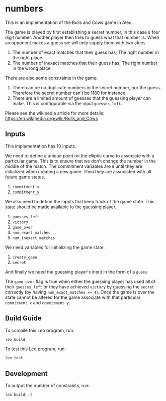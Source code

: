 # numbers

This is an implementation of the Bulls and Cows game in Aleo.

The game is played by first establishing a secret number, in this case a four digit number.  Another player then tries to guess what that number is.  When an opponent makes a guess we will only supply them with two clues:

1. The number of exact matches that their guess has; The right number in the right place
2. The number of inexact matches that their guess has; The right number in the wrong place

There are also some constraints in the game:
1. There can be no duplicate numbers in the secret number, nor the guess.  Therefore the secret number can't be 1180 for instance.
2. There are a limited amount of guesses that the guessing player can make.  This is configurable via the input `guesses_left`.

Please see the wikipedia article for more details:
https://en.wikipedia.org/wiki/Bulls_and_Cows


## Inputs
This implementation has 10 inputs.

We need to define a unique point on the elliptic curve to associate with a particular game.  This is to ensure that we don't change the number in the middle of the match.  The commitment variables are `0` until they are initialized when creating a new game.  Then they are associated with all future game states.

1. `commitment_x`
2. `commitment_y`

We also need to define the inputs that keep track of the game state.  This state should be made available to the guessing player.

1. `guesses_left`
2. `victory`
3. `game_over`
4. `num_exact_matches`
5. `num_inexact_matches`

We need variables for initializing the game state:
1. `create_game`
2. `secret`

And finally we need the guessing player's input in the form of a `guess`.

The `game_over` flag is true when either the guessing player has used all of their `guesses_left` or they have achieved `victory` by guessing the `secret` correctly (by having `num_exact_matches == 4`).  Once the game is over the state cannot be altered for the game associate with that particular `commitment_x` and `commitment_y`.

## Build Guide

To compile this Leo program, run:
```bash
leo build
```

To test this Leo program, run:
```bash
leo test
```

## Development

To output the number of constraints, run:
```bash
leo build -d
```
